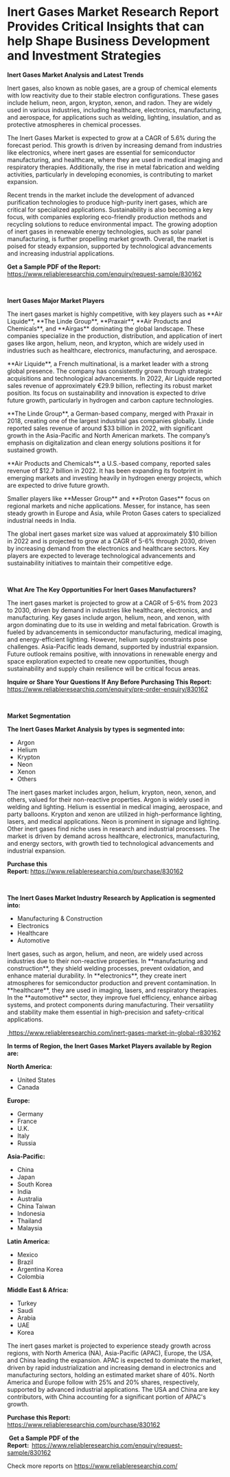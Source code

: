 <p><h1>Inert Gases Market Research Report Provides Critical Insights that can help Shape Business Development and Investment Strategies</h1></p><p><strong>Inert Gases Market Analysis and Latest Trends</strong></p>
<p><p>Inert gases, also known as noble gases, are a group of chemical elements with low reactivity due to their stable electron configurations. These gases include helium, neon, argon, krypton, xenon, and radon. They are widely used in various industries, including healthcare, electronics, manufacturing, and aerospace, for applications such as welding, lighting, insulation, and as protective atmospheres in chemical processes.</p><p>The Inert Gases Market is expected to grow at a CAGR of 5.6% during the forecast period. This growth is driven by increasing demand from industries like electronics, where inert gases are essential for semiconductor manufacturing, and healthcare, where they are used in medical imaging and respiratory therapies. Additionally, the rise in metal fabrication and welding activities, particularly in developing economies, is contributing to market expansion.</p><p>Recent trends in the market include the development of advanced purification technologies to produce high-purity inert gases, which are critical for specialized applications. Sustainability is also becoming a key focus, with companies exploring eco-friendly production methods and recycling solutions to reduce environmental impact. The growing adoption of inert gases in renewable energy technologies, such as solar panel manufacturing, is further propelling market growth. Overall, the market is poised for steady expansion, supported by technological advancements and increasing industrial applications.</p></p>
<p><strong>Get a Sample PDF of the Report:&nbsp;</strong> <a href="https://www.reliableresearchiq.com/enquiry/request-sample/830162?utm_campaign=2224&utm_medium=2&utm_source=Github&utm_content=ia&utm_term=26012025&utm_id=inert-gases">https://www.reliableresearchiq.com/enquiry/request-sample/830162</a></p>
<p>&nbsp;</p>
<p><strong>Inert Gases Major Market Players</strong></p>
<p><p>The inert gases market is highly competitive, with key players such as **Air Liquide**, **The Linde Group**, **Praxair**, **Air Products and Chemicals**, and **Airgas** dominating the global landscape. These companies specialize in the production, distribution, and application of inert gases like argon, helium, neon, and krypton, which are widely used in industries such as healthcare, electronics, manufacturing, and aerospace.</p><p>**Air Liquide**, a French multinational, is a market leader with a strong global presence. The company has consistently grown through strategic acquisitions and technological advancements. In 2022, Air Liquide reported sales revenue of approximately €29.9 billion, reflecting its robust market position. Its focus on sustainability and innovation is expected to drive future growth, particularly in hydrogen and carbon capture technologies.</p><p>**The Linde Group**, a German-based company, merged with Praxair in 2018, creating one of the largest industrial gas companies globally. Linde reported sales revenue of around $33 billion in 2022, with significant growth in the Asia-Pacific and North American markets. The company’s emphasis on digitalization and clean energy solutions positions it for sustained growth.</p><p>**Air Products and Chemicals**, a U.S.-based company, reported sales revenue of $12.7 billion in 2022. It has been expanding its footprint in emerging markets and investing heavily in hydrogen energy projects, which are expected to drive future growth.</p><p>Smaller players like **Messer Group** and **Proton Gases** focus on regional markets and niche applications. Messer, for instance, has seen steady growth in Europe and Asia, while Proton Gases caters to specialized industrial needs in India.</p><p>The global inert gases market size was valued at approximately $10 billion in 2022 and is projected to grow at a CAGR of 5-6% through 2030, driven by increasing demand from the electronics and healthcare sectors. Key players are expected to leverage technological advancements and sustainability initiatives to maintain their competitive edge.</p></p>
<p>&nbsp;</p>
<p><strong>What Are The Key Opportunities For Inert Gases Manufacturers?</strong></p>
<p><p>The inert gases market is projected to grow at a CAGR of 5-6% from 2023 to 2030, driven by demand in industries like healthcare, electronics, and manufacturing. Key gases include argon, helium, neon, and xenon, with argon dominating due to its use in welding and metal fabrication. Growth is fueled by advancements in semiconductor manufacturing, medical imaging, and energy-efficient lighting. However, helium supply constraints pose challenges. Asia-Pacific leads demand, supported by industrial expansion. Future outlook remains positive, with innovations in renewable energy and space exploration expected to create new opportunities, though sustainability and supply chain resilience will be critical focus areas.</p></p>
<p><strong>Inquire or Share Your Questions If Any Before Purchasing This Report:</strong> <a href="https://www.reliableresearchiq.com/enquiry/pre-order-enquiry/830162?utm_campaign=2224&utm_medium=2&utm_source=Github&utm_content=ia&utm_term=26012025&utm_id=inert-gases">https://www.reliableresearchiq.com/enquiry/pre-order-enquiry/830162</a></p>
<p>&nbsp;</p>
<p><strong>Market Segmentation</strong></p>
<p><strong>The Inert Gases Market Analysis by types is segmented into:</strong></p>
<p><ul><li>Argon</li><li>Helium</li><li>Krypton</li><li>Neon</li><li>Xenon</li><li>Others</li></ul></p>
<p><p>The inert gases market includes argon, helium, krypton, neon, xenon, and others, valued for their non-reactive properties. Argon is widely used in welding and lighting. Helium is essential in medical imaging, aerospace, and party balloons. Krypton and xenon are utilized in high-performance lighting, lasers, and medical applications. Neon is prominent in signage and lighting. Other inert gases find niche uses in research and industrial processes. The market is driven by demand across healthcare, electronics, manufacturing, and energy sectors, with growth tied to technological advancements and industrial expansion.</p></p>
<p><strong>Purchase this Report:&nbsp;</strong><a href="https://www.reliableresearchiq.com/purchase/830162?utm_campaign=2224&utm_medium=2&utm_source=Github&utm_content=ia&utm_term=26012025&utm_id=inert-gases">https://www.reliableresearchiq.com/purchase/830162</a></p>
<p>&nbsp;</p>
<p><strong>The Inert Gases Market Industry Research by Application is segmented into:</strong></p>
<p><ul><li>Manufacturing & Construction</li><li>Electronics</li><li>Healthcare</li><li>Automotive</li></ul></p>
<p><p>Inert gases, such as argon, helium, and neon, are widely used across industries due to their non-reactive properties. In **manufacturing and construction**, they shield welding processes, prevent oxidation, and enhance material durability. In **electronics**, they create inert atmospheres for semiconductor production and prevent contamination. In **healthcare**, they are used in imaging, lasers, and respiratory therapies. In the **automotive** sector, they improve fuel efficiency, enhance airbag systems, and protect components during manufacturing. Their versatility and stability make them essential in high-precision and safety-critical applications.</p></p>
<p><a href="https://www.reliableresearchiq.com/inert-gases-market-in-global-r830162?utm_campaign=2224&utm_medium=2&utm_source=Github&utm_content=ia&utm_term=26012025&utm_id=inert-gases">&nbsp;https://www.reliableresearchiq.com/inert-gases-market-in-global-r830162</a></p>
<p><strong>In terms of Region, the Inert Gases Market Players available by Region are:</strong></p>
<p>
    <p> <strong> North America: </strong>
        <ul>
            <li>United States</li>
            <li>Canada</li>
        </ul>
        </p> 
    <p> <strong> Europe: </strong>
        <ul>
            <li>Germany</li>
            <li>France</li>
            <li>U.K.</li>
            <li>Italy</li>
            <li>Russia</li>
        </ul>
        </p> 
    <p> <strong> Asia-Pacific: </strong>
        <ul>
            <li>China</li>
            <li>Japan</li>
            <li>South Korea</li>
            <li>India</li>
            <li>Australia</li>
            <li>China Taiwan</li>
            <li>Indonesia</li>
            <li>Thailand</li>
            <li>Malaysia</li>
        </ul>
        </p> 
    <p> <strong> Latin America: </strong>
        <ul>
            <li>Mexico</li>
            <li>Brazil</li>
            <li>Argentina Korea</li>
            <li>Colombia</li>
        </ul>
        </p> 
    <p> <strong> Middle East & Africa: </strong>
        <ul>
            <li>Turkey</li>
            <li>Saudi</li>
            <li>Arabia</li>
            <li>UAE</li>
            <li>Korea</li>
        </ul>
    </p>
    </p>
<p><p>The inert gases market is projected to experience steady growth across regions, with North America (NA), Asia-Pacific (APAC), Europe, the USA, and China leading the expansion. APAC is expected to dominate the market, driven by rapid industrialization and increasing demand in electronics and manufacturing sectors, holding an estimated market share of 40%. North America and Europe follow with 25% and 20% shares, respectively, supported by advanced industrial applications. The USA and China are key contributors, with China accounting for a significant portion of APAC's growth.</p></p>
<p><strong>Purchase this Report: </strong><a href="https://www.reliableresearchiq.com/purchase/830162?utm_campaign=2224&utm_medium=2&utm_source=Github&utm_content=ia&utm_term=26012025&utm_id=inert-gases">https://www.reliableresearchiq.com/purchase/830162</a></p>
<p>&nbsp;<strong>Get a Sample PDF of the Report:&nbsp;&nbsp;</strong><a href="https://www.reliableresearchiq.com/enquiry/request-sample/830162?utm_campaign=2224&utm_medium=2&utm_source=Github&utm_content=ia&utm_term=26012025&utm_id=inert-gases">https://www.reliableresearchiq.com/enquiry/request-sample/830162</a></p>
<p><strong></strong></p>
<p>Check more reports on <a href="https://www.reliableresearchiq.com/?utm_campaign=2224&utm_medium=2&utm_source=Github&utm_content=ia&utm_term=26012025&utm_id=inert-gases">https://www.reliableresearchiq.com/</a></p>
